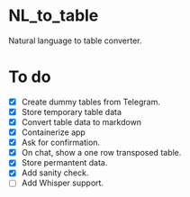 # NL_to_table
Natural language to table converter.

# To do
- [x] Create dummy tables from Telegram.
- [x] Store temporary table data
- [x] Convert table data to markdown
- [X] Containerize app
- [X] Ask for confirmation.
- [X] On chat, show a one row transposed table.
- [X] Store permantent data.
- [X] Add sanity check.
- [ ] Add Whisper support.

